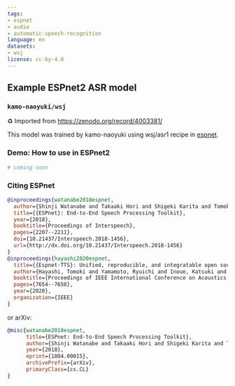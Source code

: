 ```yaml
---
tags:
- espnet
- audio
- automatic-speech-recognition
language: en
datasets:
- wsj
license: cc-by-4.0
---
```

## Example ESPnet2 ASR model 
### `kamo-naoyuki/wsj`
♻️ Imported from https://zenodo.org/record/4003381/

This model was trained by kamo-naoyuki using wsj/asr1 recipe in [espnet](https://github.com/espnet/espnet/).
### Demo: How to use in ESPnet2
```python
# coming soon
```
### Citing ESPnet
```BibTex
@inproceedings{watanabe2018espnet,
  author={Shinji Watanabe and Takaaki Hori and Shigeki Karita and Tomoki Hayashi and Jiro Nishitoba and Yuya Unno and Nelson {Enrique Yalta Soplin} and Jahn Heymann and Matthew Wiesner and Nanxin Chen and Adithya Renduchintala and Tsubasa Ochiai},
  title={{ESPnet}: End-to-End Speech Processing Toolkit},
  year={2018},
  booktitle={Proceedings of Interspeech},
  pages={2207--2211},
  doi={10.21437/Interspeech.2018-1456},
  url={http://dx.doi.org/10.21437/Interspeech.2018-1456}
}
@inproceedings{hayashi2020espnet,
  title={{Espnet-TTS}: Unified, reproducible, and integratable open source end-to-end text-to-speech toolkit},
  author={Hayashi, Tomoki and Yamamoto, Ryuichi and Inoue, Katsuki and Yoshimura, Takenori and Watanabe, Shinji and Toda, Tomoki and Takeda, Kazuya and Zhang, Yu and Tan, Xu},
  booktitle={Proceedings of IEEE International Conference on Acoustics, Speech and Signal Processing (ICASSP)},
  pages={7654--7658},
  year={2020},
  organization={IEEE}
}
```
or arXiv:
```bibtex
@misc{watanabe2018espnet,
      title={ESPnet: End-to-End Speech Processing Toolkit}, 
      author={Shinji Watanabe and Takaaki Hori and Shigeki Karita and Tomoki Hayashi and Jiro Nishitoba and Yuya Unno and Nelson Enrique Yalta Soplin and Jahn Heymann and Matthew Wiesner and Nanxin Chen and Adithya Renduchintala and Tsubasa Ochiai},
      year={2018},
      eprint={1804.00015},
      archivePrefix={arXiv},
      primaryClass={cs.CL}
}
```